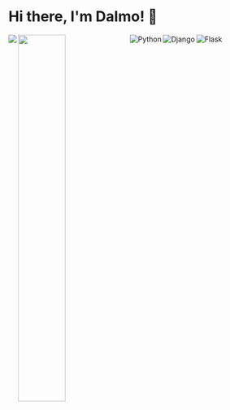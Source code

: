 # Hi there,  I'm Dalmo! 👀 

<img align='left' src="https://github-readme-stats.vercel.app/api?username=dalmocabral&show_icons=true&theme=radical" />

<img align='left'  width='43%' src="https://github-readme-stats.vercel.app/api/top-langs/?username=dalmocabral&layout=compact" />


<img align='left' alt="Python" src="https://img.shields.io/badge/python-%2314354C.svg?style=for-the-badge&logo=python&logoColor=white"/>
<img align='left' alt="Django" src="https://img.shields.io/badge/django-%23092E20.svg?style=for-the-badge&logo=django&logoColor=white"/>
<img align='left' alt="Flask" src="https://img.shields.io/badge/flask-%23000.svg?style=for-the-badge&logo=flask&logoColor=white"/>



